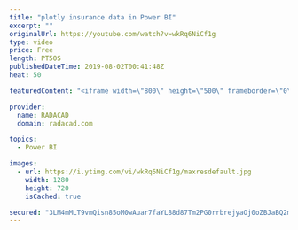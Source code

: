 ```yaml
---
title: "plotly insurance data in Power BI"
excerpt: ""
originalUrl: https://youtube.com/watch?v=wkRq6NiCf1g
type: video
price: Free
length: PT50S
publishedDateTime: 2019-08-02T00:41:48Z
heat: 50

featuredContent: "<iframe width=\"800\" height=\"500\" frameborder=\"0\" src=\"https://www.youtube.com/embed/wkRq6NiCf1g\" allow=\"accelerometer; autoplay; encrypted-media; gyroscope; picture-in-picture\" allowfullscreen></iframe>"

provider:
  name: RADACAD
  domain: radacad.com

topics:
  - Power BI

images:
  - url: https://i.ytimg.com/vi/wkRq6NiCf1g/maxresdefault.jpg
    width: 1280
    height: 720
    isCached: true

secured: "3LM4mMLT9vmQisn85oM0wAuar7faYL88d87Tm2PG0rrbrejyaOj0oZBJaBQ2mH+c2wmdEUXBem+4ge/6YIi/1PXGueZgk35h5JARm/v5Q60mMzSgfCyAWAHZ2CKhw9hWN6yNlAoK/ZNvB3Q+oajWzpPXiX297XpobgURcO+JYB7sXA/voKaGqZkVut0m9GCE/qNOqLgh4N1rZkqOdUY9STaQa4Y+N1nv9NeTTIBUemMZnu3x1mIvaOFZDY1YgEYbV9sqSuRYDMzTO9N+K2mZehTVlP9LL6f2lxtgDoxx8qXgEUF/nYldiL5JPWN5kwII7DD1j1HMmrzk9E7JEBRYh/BYDrAzepLK4svBLp4W6lNCRX+Wzuyi8YX4sJIdJv0FBkInktD8Jg2aoiJ3JGY4OcB5Fa5iJBodat8PURMFGYc=;vmrDcnppRsoaNRcMFv0iFg=="
---
```


